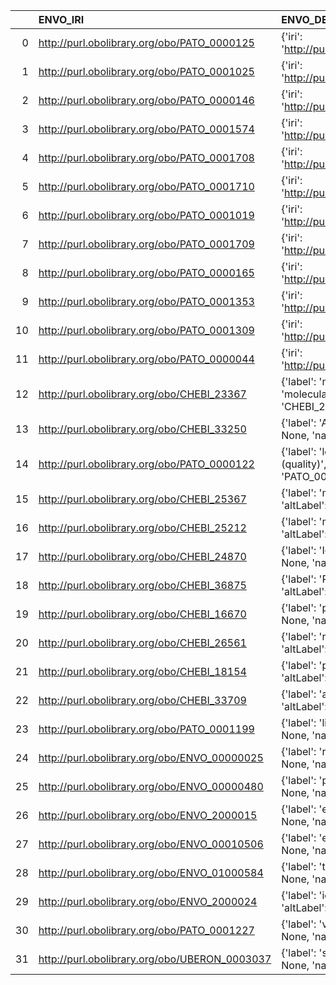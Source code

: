 |    | ENVO_IRI                                      | ENVO_DESC                                                                                                    | MS_IRI                                      | MS_DESC                                                |
|---:|:----------------------------------------------|:-------------------------------------------------------------------------------------------------------------|:--------------------------------------------|:-------------------------------------------------------|
|  0 | http://purl.obolibrary.org/obo/PATO_0000125   | {'iri': 'http://purl.obolibrary.org/obo/PATO_0000125'}                                                       | http://purl.obolibrary.org/obo/PATO_0000125 | {'iri': 'http://purl.obolibrary.org/obo/PATO_0000125'} |
|  1 | http://purl.obolibrary.org/obo/PATO_0001025   | {'iri': 'http://purl.obolibrary.org/obo/PATO_0001025'}                                                       | http://purl.obolibrary.org/obo/PATO_0001025 | {'iri': 'http://purl.obolibrary.org/obo/PATO_0001025'} |
|  2 | http://purl.obolibrary.org/obo/PATO_0000146   | {'iri': 'http://purl.obolibrary.org/obo/PATO_0000146'}                                                       | http://purl.obolibrary.org/obo/PATO_0000146 | {'iri': 'http://purl.obolibrary.org/obo/PATO_0000146'} |
|  3 | http://purl.obolibrary.org/obo/PATO_0001574   | {'iri': 'http://purl.obolibrary.org/obo/PATO_0001574'}                                                       | http://purl.obolibrary.org/obo/PATO_0001574 | {'iri': 'http://purl.obolibrary.org/obo/PATO_0001574'} |
|  4 | http://purl.obolibrary.org/obo/PATO_0001708   | {'iri': 'http://purl.obolibrary.org/obo/PATO_0001708'}                                                       | http://purl.obolibrary.org/obo/PATO_0001708 | {'iri': 'http://purl.obolibrary.org/obo/PATO_0001708'} |
|  5 | http://purl.obolibrary.org/obo/PATO_0001710   | {'iri': 'http://purl.obolibrary.org/obo/PATO_0001710'}                                                       | http://purl.obolibrary.org/obo/PATO_0001710 | {'iri': 'http://purl.obolibrary.org/obo/PATO_0001710'} |
|  6 | http://purl.obolibrary.org/obo/PATO_0001019   | {'iri': 'http://purl.obolibrary.org/obo/PATO_0001019'}                                                       | http://purl.obolibrary.org/obo/PATO_0001019 | {'iri': 'http://purl.obolibrary.org/obo/PATO_0001019'} |
|  7 | http://purl.obolibrary.org/obo/PATO_0001709   | {'iri': 'http://purl.obolibrary.org/obo/PATO_0001709'}                                                       | http://purl.obolibrary.org/obo/PATO_0001709 | {'iri': 'http://purl.obolibrary.org/obo/PATO_0001709'} |
|  8 | http://purl.obolibrary.org/obo/PATO_0000165   | {'iri': 'http://purl.obolibrary.org/obo/PATO_0000165'}                                                       | http://purl.obolibrary.org/obo/PATO_0000165 | {'iri': 'http://purl.obolibrary.org/obo/PATO_0000165'} |
|  9 | http://purl.obolibrary.org/obo/PATO_0001353   | {'iri': 'http://purl.obolibrary.org/obo/PATO_0001353'}                                                       | http://purl.obolibrary.org/obo/PATO_0001353 | {'iri': 'http://purl.obolibrary.org/obo/PATO_0001353'} |
| 10 | http://purl.obolibrary.org/obo/PATO_0001309   | {'iri': 'http://purl.obolibrary.org/obo/PATO_0001309'}                                                       | http://purl.obolibrary.org/obo/PATO_0001309 | {'iri': 'http://purl.obolibrary.org/obo/PATO_0001309'} |
| 11 | http://purl.obolibrary.org/obo/PATO_0000044   | {'iri': 'http://purl.obolibrary.org/obo/PATO_0000044'}                                                       | http://purl.obolibrary.org/obo/PATO_0000044 | {'iri': 'http://purl.obolibrary.org/obo/PATO_0000044'} |
| 12 | http://purl.obolibrary.org/obo/CHEBI_23367    | {'label': 'molecular entity', 'prefLabel': 'molecular entity', 'altLabel': None, 'name': 'CHEBI_23367'}      | http://purl.obolibrary.org/obo/MS_1000881   | {'label': 'molecular entity'}                          |
| 13 | http://purl.obolibrary.org/obo/CHEBI_33250    | {'label': 'Atom', 'prefLabel': None, 'altLabel': None, 'name': 'CHEBI_33250'}                                | http://purl.obolibrary.org/obo/MS_1003034   | {'label': 'Atom'}                                      |
| 14 | http://purl.obolibrary.org/obo/PATO_0000122   | {'label': 'length (quality)', 'prefLabel': 'length (quality)', 'altLabel': 'length', 'name': 'PATO_0000122'} | http://purl.obolibrary.org/obo/PEFF_0001006 | {'label': 'length'}                                    |
| 15 | http://purl.obolibrary.org/obo/CHEBI_25367    | {'label': 'molecule', 'prefLabel': 'molecule', 'altLabel': None, 'name': 'CHEBI_25367'}                      | http://purl.obolibrary.org/obo/MS_1000859   | {'label': 'molecule'}                                  |
| 16 | http://purl.obolibrary.org/obo/CHEBI_25212    | {'label': 'metabolite', 'prefLabel': None, 'altLabel': None, 'name': 'CHEBI_25212'}                          | http://purl.obolibrary.org/obo/MS_1003036   | {'label': 'metabolite'}                                |
| 17 | http://purl.obolibrary.org/obo/CHEBI_24870    | {'label': 'Ion', 'prefLabel': None, 'altLabel': None, 'name': 'CHEBI_24870'}                                 | http://purl.obolibrary.org/obo/MS_1002806   | {'label': 'Ion'}                                       |
| 18 | http://purl.obolibrary.org/obo/CHEBI_36875    | {'label': 'Radical ion', 'prefLabel': None, 'altLabel': None, 'name': 'CHEBI_36875'}                         | http://purl.obolibrary.org/obo/MS_1000376   | {'label': 'Radical ion'}                               |
| 19 | http://purl.obolibrary.org/obo/CHEBI_16670    | {'label': 'peptide', 'prefLabel': None, 'altLabel': None, 'name': 'CHEBI_16670'}                             | http://purl.obolibrary.org/obo/MS_1000860   | {'label': 'peptide'}                                   |
| 20 | http://purl.obolibrary.org/obo/CHEBI_26561    | {'label': 'ribonucleotide', 'prefLabel': None, 'altLabel': None, 'name': 'CHEBI_26561'}                      | http://purl.obolibrary.org/obo/MS_1003037   | {'label': 'ribonucleotide'}                            |
| 21 | http://purl.obolibrary.org/obo/CHEBI_18154    | {'label': 'polysaccharide', 'prefLabel': None, 'altLabel': None, 'name': 'CHEBI_18154'}                      | http://purl.obolibrary.org/obo/MS_1003042   | {'label': 'polysaccharide'}                            |
| 22 | http://purl.obolibrary.org/obo/CHEBI_33709    | {'label': 'amino acid', 'prefLabel': None, 'altLabel': None, 'name': 'CHEBI_33709'}                          | http://purl.obolibrary.org/obo/MS_1003039   | {'label': 'amino acid'}                                |
| 23 | http://purl.obolibrary.org/obo/PATO_0001199   | {'label': 'linear', 'prefLabel': None, 'altLabel': None, 'name': 'PATO_0001199'}                             | http://purl.obolibrary.org/obo/MS_1000095   | {'label': 'linear'}                                    |
| 24 | http://purl.obolibrary.org/obo/ENVO_00000025  | {'label': 'reservoir', 'prefLabel': None, 'altLabel': None, 'name': 'ENVO_00000025'}                         | http://purl.obolibrary.org/obo/MS_1000067   | {'label': 'reservoir'}                                 |
| 25 | http://purl.obolibrary.org/obo/ENVO_00000480  | {'label': 'peak', 'prefLabel': None, 'altLabel': None, 'name': 'ENVO_00000480'}                              | http://purl.obolibrary.org/obo/MS_1000231   | {'label': 'peak'}                                      |
| 26 | http://purl.obolibrary.org/obo/ENVO_2000015   | {'label': 'energy', 'prefLabel': None, 'altLabel': None, 'name': 'ENVO_2000015'}                             | http://purl.obolibrary.org/obo/PATO_0001021 | {'label': 'energy'}                                    |
| 27 | http://purl.obolibrary.org/obo/ENVO_00010506  | {'label': 'emulsion', 'prefLabel': None, 'altLabel': None, 'name': 'ENVO_00010506'}                          | http://purl.obolibrary.org/obo/MS_1000047   | {'label': 'emulsion'}                                  |
| 28 | http://purl.obolibrary.org/obo/ENVO_01000584  | {'label': 'table', 'prefLabel': None, 'altLabel': None, 'name': 'ENVO_01000584'}                             | http://purl.obolibrary.org/obo/MS_4000005   | {'label': 'table'}                                     |
| 29 | http://purl.obolibrary.org/obo/ENVO_2000024   | {'label': 'ionization energy', 'prefLabel': None, 'altLabel': None, 'name': 'ENVO_2000024'}                  | http://purl.obolibrary.org/obo/MS_1000219   | {'label': 'ionization energy'}                         |
| 30 | http://purl.obolibrary.org/obo/PATO_0001227   | {'label': 'variant', 'prefLabel': None, 'altLabel': None, 'name': 'PATO_0001227'}                            | http://purl.obolibrary.org/obo/PEFF_0001011 | {'label': 'variant'}                                   |
| 31 | http://purl.obolibrary.org/obo/UBERON_0003037 | {'label': 'septum', 'prefLabel': None, 'altLabel': None, 'name': 'UBERON_0003037'}                           | http://purl.obolibrary.org/obo/MS_1000068   | {'label': 'septum'}                                    |